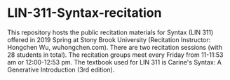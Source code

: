 # LIN-311-Syntax-recitation
This repository hosts the public recitation materials for Syntax (LIN 311) offered in 2019 Spring at Stony Brook University (Recitation Instructor: Hongchen Wu, wuhongchen.com). There are two recitation sessions (with 28 students in total). The recitation groups meet every Friday from 11-11:53 am or 12:00-12:53 pm. The textbook used for LIN 311 is Carine's Syntax: A Generative Introduction (3rd edition). 
